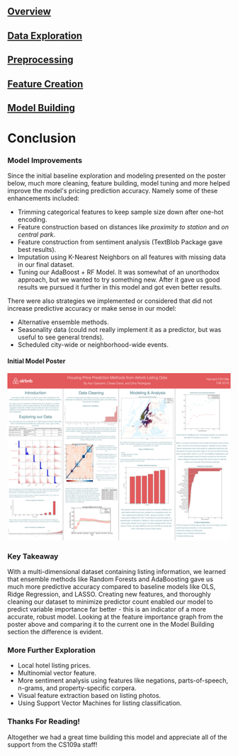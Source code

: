 ## [Overview](../index.md)

## [Data Exploration](../data_exploration/exploration.md)

## [Preprocessing](../preprocessing/cleaning.md)

## [Feature Creation](../feature_creation/features.md)

## [Model Building](../model_building/model.md)

# Conclusion

### Model Improvements

Since the initial baseline exploration and modeling presented on the poster below, much more cleaning, feature building, model tuning and more helped improve the model's pricing prediction accuracy. Namely some of these enhancements included:

* Trimming categorical features to keep sample size down after one-hot encoding.
* Feature construction based on distances like *proximity to station* and *on central park*.
* Feature construction from sentiment analysis (TextBlob Package gave best results).
* Imputation using K-Nearest Neighbors on all features with missing data in our final dataset.
* Tuning our AdaBoost + RF Model. It was somewhat of an unorthodox approach, but we wanted to try something new. After it gave us good results we pursued it further in this model and got even better results.

There were also strategies we implemented or considered that did not increase predictive accuracy or make sense in our model: 

* Alternative ensemble methods.
* Seasonality data (could not really implement it as a predictor, but was useful to see general trends).
* Scheduled city-wide or neighborhood-wide events.

#### Initial Model Poster

![png](poster.png)

### Key Takeaway
With a multi-dimensional dataset containing listing information, we learned that ensemble methods like Random Forests and AdaBoosting gave us much more predictive accuracy compared to baseline models like OLS, Ridge Regression, and LASSO. Creating new features, and thoroughly cleaning our dataset to minimize predictor count enabled our model to predict variable importance far better - this is an indicator of a more accurate, robust model. Looking at the feature importance graph from the poster above and comparing it to the current one in the Model Building section the difference is evident. 


### More Further Exploration

* Local hotel listing prices.
* Multinomial vector feature.
* More sentiment analysis using features like negations, parts-of-speech, n-grams, and property-specific corpera.
* Visual feature extraction based on listing photos.
* Using Support Vector Machines for listing classification.

### Thanks For Reading!
Altogether we had a great time building this model and appreciate all of the support from the CS109a staff!
